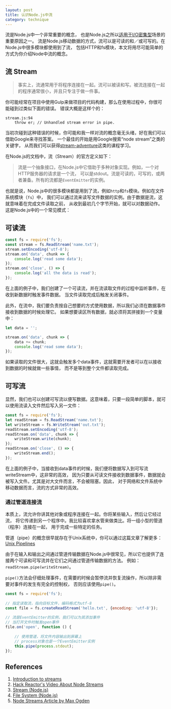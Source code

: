 ```yaml
---
layout: post
title: 认识Node.js中流
category: technique
---
```


流是Node.js中一个非常重要的概念，
也是Node.js之所以[适用于I/O密集型](http://www.infoq.com/cn/articles/nodejs-weakness-cpu-intensive-tasks)场景的重要原因之一。
流是Node.js移动数据的方式，流可以是可读的和／或可写的。在Node.js中很多模块都使用到了流，
包括HTTP和fs模块，本文将用尽可能简单的方式为你介绍Node中流的概念。

<!--more-->

## 流 Stream

> 事实上，流通常用于将程序连接在一起。流可以被读和写。被流连接在一起的程序通常很小，并且只专注于做一件事。

你可能经常在项目中使用Gulp来做项目的代码构建，那么在使用过程中，你很可能碰到过类似下面的错误。
错误大概是这样个的：

	stream.js:94
		throw er; // Unhandled stream error in pipe.
		
当初次碰到这种错误的时候，你可能和我一样对流的概念毫无头绪，好在我们可以借助Google来寻找答案。
一个最佳的开始是用Google搜索“node stream”之类的关键字，
从而我们可以获得[stream-adventure](https://github.com/substack/stream-adventure)这类的课程学习。

在Node.js的文档中，流（Stream）的官方定义如下：

> 流是一个抽象接口，在Node.js中它借助于多种对象实现。例如，一个对HTTP服务器的请求是一个流，
可以是stdout。流是可读的，可写的，或两者兼备。所有的流都是`EventEmitter`的实例。

也就是说，Node.js中的很多模块都是用到了流，例如`http`和`fs`模块。例如在文件系统模块（`fs`）中，
我们可以通过流来读写文件数据的实例。由于数据是流，这就意味着在完成文件读取之前，
从收到最初几个字节开始，就可以对数据动作。这是Node.js中的一个常见模式：

## 可读流

```javascript
const fs = require('fs');
const stream = fs.ReadStream('name.txt');
stream.setEncoding('utf-8');
stream.on('data', chunk => {
	console.log('read some data');
});
stream.on('close', () => {
	console.log('all the data is read');
});
```

在上面的例子中，我们创建了一个可读流，并在流读取文件的过程中监听事件，在收到新数据时触发事件数据。
当文件读取完成后触发关闭事件。

此外，在流中，我们要负责按自己想要的方式使用数据，所以我们必须在数据事件接收到数据的时候处理它。
如果想要读区所有数据，就必须将其拼接到一个变量中：

```javascript
let data = '';

stream.on('data', chunk => {
	data += chunk;
	console.log('read some data');
});
```

如果读取的文件很大，这就会触发多个data事件，这就需要开发者可以在以接收到数据的时候就做一些事情，
而不是等到整个文件都读取完成。

## 可写流

显然，我们也可以创建可写流以便写数据。这意味着，只要一段简单的脚本，就可以使用流读入文件然后写入另一文件：

```javascript
const fs = require('fs');
let readStream = fs.ReadStream('name.txt');
let writeStream = fs.WriteStream('out.txt');
readStream.setEncoding('utf-8');
readStream.on('data', chunk => {
	writeStream.write(chunk);
});
readStream.on('close', () => {
	writeStream.end();
});
```

在上面的例子中，当接收到data事件的时候，我们便将数据写入到可写流writeStream中，这非常的高效，
因为只要从可读文件接收到数据事件，数据就会被写入文件。尤其是对大文件而言，不会被阻塞。因此，
对于网络和文件系统中移动数据而言，流的方式非常的高效。

### 通过管道连接流

本质上，流允许你讲其他对象或程序连接在一起。你将某些输入，然后让它经过流，
将它传递到另一个程序中。我比较喜欢拿水管来做类比。将一组小型的管道（程序）连接在一起，
用于完成一些特定的任务。

管道（pipe）的概念很早就存在于Unix系统中，你可以通过这篇文章了解更多：[Unix Pipelines](https://en.wikipedia.org/wiki/Pipeline_(Unix))

由于在输入和输出之间通过管道传输数据在Node.js中很常见，所以它也提供了连接两个可读和可写流并在它们之间通过管道传输数据的方法。
例如：`readStream.pipe(writeStream)`。

`pipe()`方法会仔细处理事件，在需要的时候会暂停流并恢复流操作，所以除非需要对事件的发生有完全的控制权，
否则应该使用`pipe()`。

```javascript
const fs = require('fs');
	
// 指定读取流，指向目标文件，编码格式为utf-8
const file = fs.createReadStream('hello.txt', {encoding: 'utf-8'});
	
// 流是EventEmitter的实例，我们可以为其添加事件
// 当打开文件时触发open事件
file.on('open', function () {
		
	// 使用管道，将文件内容输出到屏幕上
	// process对象也是一个EventEmitter实例
	this.pipe(process.stdout);
});
```

## References

1. [Introduction to streams](http://www.sitepoint.com/introduction-to-streams/)
1. [Hack Reactor's Video About Node Streams](https://www.youtube.com/watch?v=OeqnIuTMod4)
2. [Stream (Node.js)](https://nodejs.org/api/stream.html)
3. [File System (Node.js)](https://nodejs.org/api/fs.html)
4. [Node Streams Article by Max Ogden](http://maxogden.com/node-streams.html)